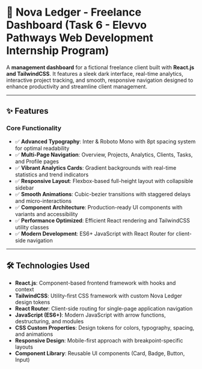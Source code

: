 # 🌟 Nova Ledger - Freelance Dashboard (Task 6 - Elevvo Pathways Web Development Internship Program)

A **management dashboard** for a fictional freelance client built with **React.js and TailwindCSS**. It features a sleek dark interface, real-time analytics, interactive project tracking, and smooth, responsive navigation designed to enhance productivity and streamline client management.

---

## ✨ Features

### Core Functionality
- ✅ **Advanced Typography**: Inter & Roboto Mono with 8pt spacing system for optimal readability  
- ✅ **Multi-Page Navigation**: Overview, Projects, Analytics, Clients, Tasks, and Profile pages  
- ✅ **Vibrant Analytics Cards**: Gradient backgrounds with real-time statistics and trend indicators  
- ✅ **Responsive Layout**: Flexbox-based full-height layout with collapsible sidebar  
- ✅ **Smooth Animations**: Cubic-bezier transitions with staggered delays and micro-interactions  
- ✅ **Component Architecture**: Production-ready UI components with variants and accessibility  
- ✅ **Performance Optimized**: Efficient React rendering and TailwindCSS utility classes  
- ✅ **Modern Development**: ES6+ JavaScript with React Router for client-side navigation  

---

## 🛠️ Technologies Used
- **React.js**: Component-based frontend framework with hooks and context  
- **TailwindCSS**: Utility-first CSS framework with custom Nova Ledger design tokens  
- **React Router**: Client-side routing for single-page application navigation  
- **JavaScript (ES6+)**: Modern JavaScript with arrow functions, destructuring, and modules  
- **CSS Custom Properties**: Design tokens for colors, typography, spacing, and animations  
- **Responsive Design**: Mobile-first approach with breakpoint-specific layouts  
- **Component Library**: Reusable UI components (Card, Badge, Button, Input)  
